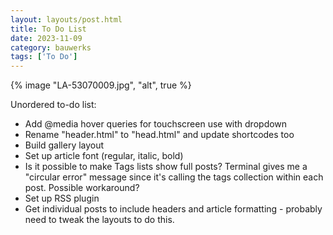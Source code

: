 ```yaml
---
layout: layouts/post.html
title: To Do List
date: 2023-11-09
category: bauwerks
tags: ['To Do']
---
```

{% image "LA-53070009.jpg", "alt", true %}

Unordered to-do list:

- Add @media hover queries for touchscreen use with dropdown
- Rename "header.html" to "head.html" and update shortcodes too
- Build gallery layout
- Set up article font (regular, italic, bold)
- Is it possible to make Tags lists show full posts? Terminal gives me a "circular error" message since it's calling the tags collection within each post. Possible workaround?
- Set up RSS plugin
- Get individual posts to include headers and article formatting - probably need to tweak the layouts to do this.

